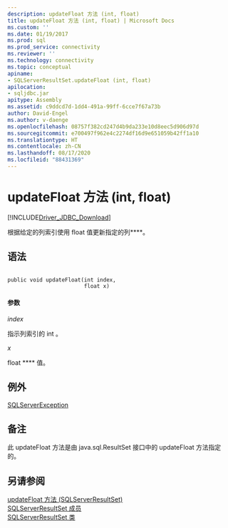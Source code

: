 ```yaml
---
description: updateFloat 方法 (int, float)
title: updateFloat 方法 (int, float) | Microsoft Docs
ms.custom: ''
ms.date: 01/19/2017
ms.prod: sql
ms.prod_service: connectivity
ms.reviewer: ''
ms.technology: connectivity
ms.topic: conceptual
apiname:
- SQLServerResultSet.updateFloat (int, float)
apilocation:
- sqljdbc.jar
apitype: Assembly
ms.assetid: c9ddcd7d-1dd4-491a-99ff-6cce7f67a73b
author: David-Engel
ms.author: v-daenge
ms.openlocfilehash: 08757f382cd247d4b9da233e10d8eec5d906d97d
ms.sourcegitcommit: e700497f962e4c2274df16d9e651059b42ff1a10
ms.translationtype: HT
ms.contentlocale: zh-CN
ms.lasthandoff: 08/17/2020
ms.locfileid: "88431369"
---
```

# <a name="updatefloat-method-int-float"></a>updateFloat 方法 (int, float)
[!INCLUDE[Driver_JDBC_Download](../../../includes/driver_jdbc_download.md)]

  根据给定的列索引使用 float 值更新指定的列****。  
  
## <a name="syntax"></a>语法  
  
```  
  
public void updateFloat(int index,  
                        float x)  
```  
  
#### <a name="parameters"></a>参数  
 *index*  
  
 指示列索引的 int  。  
  
 *x*  
  
 float **** 值。  
  
## <a name="exceptions"></a>例外  
 [SQLServerException](../../../connect/jdbc/reference/sqlserverexception-class.md)  
  
## <a name="remarks"></a>备注  
 此 updateFloat 方法是由 java.sql.ResultSet 接口中的 updateFloat 方法指定的。  
  
## <a name="see-also"></a>另请参阅  
 [updateFloat 方法 &#40;SQLServerResultSet&#41;](../../../connect/jdbc/reference/updatefloat-method-sqlserverresultset.md)   
 [SQLServerResultSet 成员](../../../connect/jdbc/reference/sqlserverresultset-members.md)   
 [SQLServerResultSet 类](../../../connect/jdbc/reference/sqlserverresultset-class.md)  
  
  
